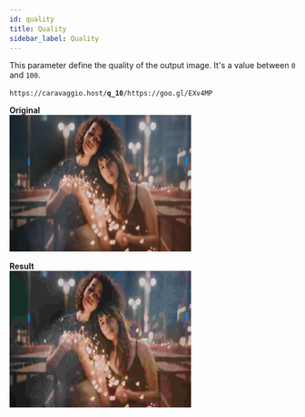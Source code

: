 ```yaml
---
id: quality
title: Quality
sidebar_label: Quality
---
```


This parameter define the quality of the output image. It's a value between `0` and `100`.

<code>https&#8203;:&#8203;//caravaggio.host/<strong>q_10</strong>/https&#8203;:&#8203;//goo.gl/EXv4MP</code>

**Original**     
<img width="320" height="240" src="assets/example/girls.jpeg" />

**Result**     
<img width="320" height="240" src="assets/example/q10.jpeg" />